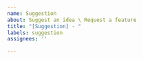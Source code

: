 ```yaml
---
name: Suggestion
about: Suggest an idea \ Request a feature
title: "[Suggestion] - "
labels: suggestion
assignees: ''

---
```



